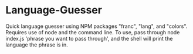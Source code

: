 # Language-Guesser
Quick language guesser using NPM packages "franc", "lang", and "colors".
Requires use of node and the command line. To use, pass through node index.js 'phrase you want to pass through', and the shell will print the language the phrase is in.
